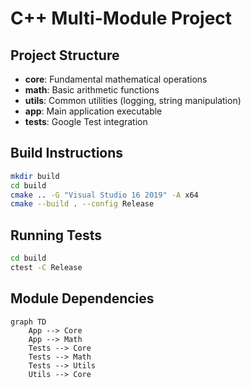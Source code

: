 # C++ Multi-Module Project

## Project Structure
- **core**: Fundamental mathematical operations
- **math**: Basic arithmetic functions
- **utils**: Common utilities (logging, string manipulation)
- **app**: Main application executable
- **tests**: Google Test integration

## Build Instructions
```bash
mkdir build
cd build
cmake .. -G "Visual Studio 16 2019" -A x64
cmake --build . --config Release
```

## Running Tests
```bash
cd build
ctest -C Release
```

## Module Dependencies
```mermaid
graph TD
    App --> Core
    App --> Math
    Tests --> Core
    Tests --> Math
    Tests --> Utils
    Utils --> Core
```